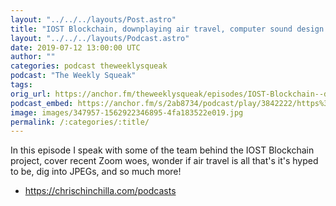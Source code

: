 ```yaml
---
layout: "../../../layouts/Post.astro"
title: "IOST Blockchain, downplaying air travel, computer sound design and JPEG joy"
layout: "../../../layouts/Podcast.astro"
date: 2019-07-12 13:00:00 UTC
author: ""
categories: podcast theweeklysqueak
podcast: "The Weekly Squeak"
tags: 
orig_url: https://anchor.fm/theweeklysqueak/episodes/IOST-Blockchain--downplaying-air-travel--computer-sound-design-and-JPEG-joy-e4jone
podcast_embed: https://anchor.fm/s/2ab8734/podcast/play/3842222/https%3A%2F%2Fd3ctxlq1ktw2nl.cloudfront.net%2Fstaging%2F2019-6-12%2F18655812-44100-2-82fb1e8fdba85.m4a
image: images/347957-1562922346895-4fa183522e019.jpg
permalink: /:categories/:title/
---
```

In this episode I speak with some of the team behind the IOST Blockchain project, cover recent Zoom woes, wonder if air travel is all that's it's hyped to be, dig into JPEGs, and so much more!

- https://chrischinchilla.com/podcasts